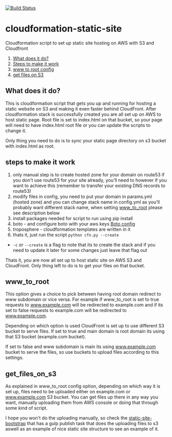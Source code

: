 [![Build Status](https://travis-ci.org/EastCoastProduct/cloudformation-static-site.png)](https://travis-ci.org/EastCoastProduct/cloudformation-static-site)
# cloudformation-static-site
Cloudformation script to set up static site hosting on AWS with S3 and Cloudfront

1. [What does it do?](#what_does_it_do)
2. [Steps to make it work](#steps_to_make_it_work)
3. [www to root config](#www_to_root)
4. [get files on S3](#get_files_on_s3)

## What does it do?<a name="what_does_it_do"></a>

This is cloudformation script that gets you up and running for hosting a static website on S3 and making it even faster behind CloudFront. After cloudformation stack is successfully created you are all set up on AWS to host static page. Root file is set to index.html on that bucket, so your page will need to have index.html root file or you can update the scripts to change it.

Only thing you need to do  is to sync your static page directory on s3 bucket with index.html as root.

## steps to make it work<a name="steps_to_make_it_work"></a>

1. only manual step is to create hosted zone for your domain on route53 if you don't use route53 for your site already, you'll need to however if you want to achieve this (remember to transfer your existing DNS records to route53)
2. modify files in config, you need to put your domain in params.yml (hosted zone) and you can change stack name in config.yml as you'll probably want different stack name, when setting [www_to_root](#www_to_root) please see description below
3. install packages needed for script to run using pip install <package>
  1. boto - and configure boto with your aws keys [Boto config](http://boto.readthedocs.org/en/latest/boto_config_tut.html)
  2. troposphere - cloudformation templates are written in it
4. thats it, just run the script `python cfn.py --create`
  * `-c` or `--create` is a flag to note that its to create the stack and if you need to update it later for some changes just leave that flag out

Thats it, you are now all set up to host static site on AWS S3 and CloudFront. Only thing left to do is to get your files on that bucket.

## www_to_root<a name="www_to_root"></a>

This option gives a choice to pick between having root domain redirect to www subdomain or vice versa. For example if www_to_root is set to true requests to www.example.com will be redirected to example.com and if its set to false requests to example.com will be redirected to www.example.com.

Depending on which option is used CloudFront is set up to use different S3 bucket to serve files. If set to true and main domain is root domain its using that S3 bucket (example.com bucket).

If set to false and www subdomain is main its using www.example.com bucket to serve the files, so use buckets to upload files according to this settings.

## get_files_on_s3<a name="get_files_on_s3"></a>

As explained in www_to_root config option, depending on which way it is set up, files need to be uploaded either on example.com or www.example.com S3 bucket. You can get files up there in any way you want, manually uploading them from AWS console or doing that through some kind of script.

 I hope you won't do the uploading manually, so check the [static-site-bootstrap](https://github.com/EastCoastProduct/static-site-bootstrap) that has a gulp publish task that does the uploading files to s3 aswell as an example of nice static site structure to see an example of it.
